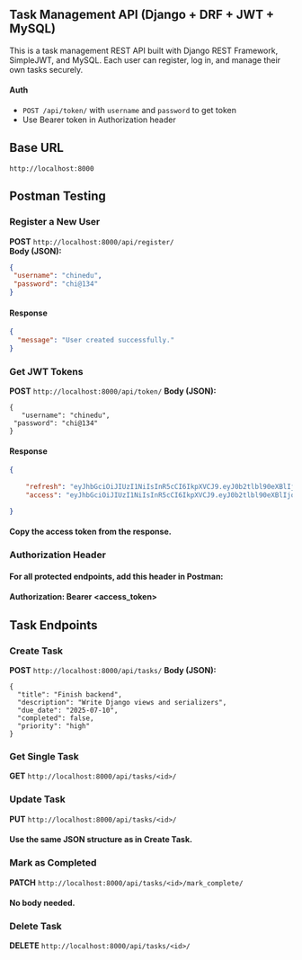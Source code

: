 ## Task Management API (Django + DRF + JWT + MySQL)

This is a task management REST API built with Django REST Framework, SimpleJWT, and MySQL.
Each user can register, log in, and manage their own tasks securely.
#### Auth
- `POST /api/token/` with `username` and `password` to get token
- Use Bearer token in Authorization header
##  Base URL

```
http://localhost:8000
```

##  Postman Testing

###  Register a New User

**POST** `http://localhost:8000/api/register/`  
**Body (JSON):**
```json
{
 "username": "chinedu",
 "password": "chi@134"
}
```
#### Response

```json
{
  "message": "User created successfully."
}
```
### Get JWT Tokens
**POST** `http://localhost:8000/api/token/`
**Body (JSON):**
```
{
   "username": "chinedu",
 "password": "chi@134"
}
```
#### Response

```json
{
  
    "refresh": "eyJhbGciOiJIUzI1NiIsInR5cCI6IkpXVCJ9.eyJ0b2tlbl90eXBlIjoicmVmcmVzaCIsImV4cCI6MTc1MTQ3MDk4NSwiaWF0IjoxNzUxMzg0NTg1LCJqdGkiOiI3M2QwNzYxZmY1ODY0ZjNmYTI2Mzg2NTdlMTk3ZDdhNiIsInVzZXJfaWQiOjd9.uvENqjNDK7S4EhfYULImmxy6AY5n9OYMikK9pu1LeJg",
    "access": "eyJhbGciOiJIUzI1NiIsInR5cCI6IkpXVCJ9.eyJ0b2tlbl90eXBlIjoiYWNjZXNzIiwiZXhwIjoxNzUxMzg0ODg1LCJpYXQiOjE3NTEzODQ1ODUsImp0aSI6ImUyOTc4OTAwZTY2NTQ3M2E5MTc4YWM5NzI1ZTRkZGNkIiwidXNlcl9pZCI6N30.URgcCOvYtNtnlpU7HOzD02yLJDL9x8m5Co8oGgC1Cj0"

}
```
#### Copy the access token from the response.
### Authorization Header
#### For all protected endpoints, add this header in Postman:
#### Authorization: Bearer <access_token>

## Task Endpoints
### Create Task
**POST** `http://localhost:8000/api/tasks/`
**Body (JSON):**

```
{
  "title": "Finish backend",
  "description": "Write Django views and serializers",
  "due_date": "2025-07-10",
  "completed": false,
  "priority": "high"
}

```
### Get Single Task
**GET** `http://localhost:8000/api/tasks/<id>/`

### Update Task
**PUT** `http://localhost:8000/api/tasks/<id>/`
#### Use the same JSON structure as in Create Task.

### Mark as Completed
**PATCH** `http://localhost:8000/api/tasks/<id>/mark_complete/`
#### No body needed.

### Delete Task
**DELETE** `http://localhost:8000/api/tasks/<id>/`




